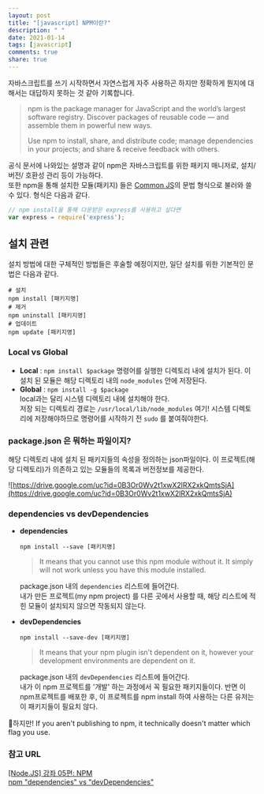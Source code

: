 ```yaml
---
layout: post
title: "[javascript] NPM이란?"
description: " "
date: 2021-01-14
tags: [javascript]
comments: true
share: true
---
```



자바스크립트를 쓰기 시작하면서 자연스럽게 자주 사용하곤 하지만 정확하게 뭔지에 대해서는 대답하지 못하는 것 같아 기록합니다.

> npm is the package manager for JavaScript and the world’s largest software registry. Discover packages of reusable code — and assemble them in powerful new ways.
>
> Use npm to install, share, and distribute code; manage dependencies in your projects; and share & receive feedback with others.

공식 문서에 나와있는 설명과 같이 npm은 자바스크립트를 위한 패키지 매니저로, 설치/버전/ 호환성 관리 등이 가능하다.<br>또한 npm을 통해 설치한 모듈(패키지) 들은 [Common JS](https://github.com/Shinye/TIL/blob/master/JavaScript/module.md#모듈-포맷)의 문법 형식으로 불러와 쓸 수 있다. 형식은 다음과 같다.

```javascript
// npm install을 통해 다운받은 express를 사용하고 싶다면
var express = require('express');
```



## 설치 관련

설치 방법에 대한 구체적인 방법들은 후술할 예정이지만, 일단 설치를 위한 기본적인 문법은 다음과 같다.

```shell
# 설치
npm install [패키지명]
# 제거
npm uninstall [패키지명]
# 업데이트
npm update [패키지명]
```



### Local vs Global

- **Local** : `npm install $package` 명령어를 실행한 디렉토리 내에 설치가 된다. 이 설치 된 모듈은 해당 디렉토리 내의  `node_modules` 안에 저장된다.
- **Global** : `npm install -g $package` <br> local과는 달리 시스템 디렉토리 내에 설치해야 한다.<br>저장 되는 디렉토리 경로는 `/usr/local/lib/node_modules` 여기! 시스템 디렉토리에 저장해야하므로 명령어를 시작하기 전 `sudo` 를 붙여줘야한다.



### package.json 은 뭐하는 파일이지?

해당 디렉토리 내에 설치 된 패키지들의 속성을 정의하는 json파일이다. 이 프로젝트(해당 디렉토리)가 의존하고 있는 모듈들의 목록과 버전정보를 제공한다. 

![https://drive.google.com/uc?id=0B3Or0Wv2t1xwX2lRX2xkQmtsSjA](https://drive.google.com/uc?id=0B3Or0Wv2t1xwX2lRX2xkQmtsSjA)



### dependencies vs devDependencies

- **dependencies**

  ```shell
  npm install --save [패키지명]
  ```

  > It means that you cannot use this npm module without it. It simply will not work unless you have this module installed.

  package.json 내의 `dependencies` 리스트에 들어간다.<br>내가 만든 프로젝트(my npm project) 를 다른 곳에서 사용할 때, 해당 리스트에 적힌 모듈이 설치되지 않으면 작동되지 않는다.

- **devDependencies**

  ```shell
  npm install --save-dev [패키지명]
  ```

  > It means that your npm plugin isn't dependent on it, however your development environments are dependent on it.

  package.json 내의 `devDependencies` 리스트에 들어간다.<br>내가 이 npm 프로젝트를 '개발' 하는 과정에서 꼭 필요한 패키지들이다. 반면 이 npm프로젝트를 배포한 후, 이 프로젝트를 npm install 하여 사용하는 다른 유저는 이 패키지들이 필요치 않다.

📌하지만! If you aren't publishing to npm, it technically doesn't matter which flag you use.



### 참고 URL

[[Node.JS] 강좌 05편: NPM](https://velopert.com/241)<br>[npm "dependencies" vs "devDependencies"](https://www.linkedin.com/pulse/npm-dependencies-vs-devdependencies-daniel-tonon)
